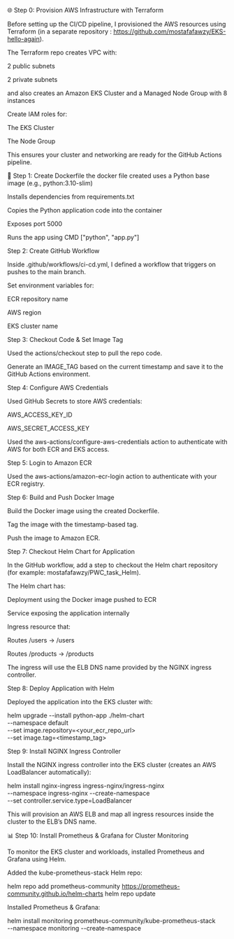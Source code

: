 🌐 Step 0: Provision AWS Infrastructure with Terraform

Before setting up the CI/CD pipeline, I provisioned the AWS resources using Terraform (in a separate repository : https://github.com/mostafafawzy/EKS-hello-again).

The Terraform repo creates VPC with:

2 public subnets

2 private subnets

and also creates an Amazon EKS Cluster and a Managed Node Group with 8 instances

Create IAM roles for:

The EKS Cluster

The Node Group

This ensures your cluster and networking are ready for the GitHub Actions pipeline.

🚀 Step 1: Create Dockerfile
the docker file created uses a Python base image (e.g., python:3.10-slim)

Installs dependencies from requirements.txt

Copies the Python application code into the container

Exposes port 5000

Runs the app using CMD ["python", "app.py"]

Step 2: Create GitHub Workflow

Inside .github/workflows/ci-cd.yml, I defined a workflow that triggers on pushes to the main branch.

Set environment variables for:

ECR repository name

AWS region

EKS cluster name

Step 3: Checkout Code & Set Image Tag

Used the actions/checkout step to pull the repo code.

Generate an IMAGE_TAG based on the current timestamp and save it to the GitHub Actions environment.

Step 4: Configure AWS Credentials

Used GitHub Secrets to store AWS credentials:

AWS_ACCESS_KEY_ID

AWS_SECRET_ACCESS_KEY

Used the aws-actions/configure-aws-credentials action to authenticate with AWS for both ECR and EKS access.

Step 5: Login to Amazon ECR

Used the aws-actions/amazon-ecr-login action to authenticate with your ECR registry.

Step 6: Build and Push Docker Image

Build the Docker image using the created Dockerfile.

Tag the image with the timestamp-based tag.

Push the image to Amazon ECR.

Step 7: Checkout Helm Chart for Application

In the GitHub workflow, add a step to checkout the Helm chart repository (for example: mostafafawzy/PWC_task_Helm).

The Helm chart has:

Deployment using the Docker image pushed to ECR

Service exposing the application internally

Ingress resource that:

Routes /users → /users

Routes /products → /products

The ingress will use the ELB DNS name provided by the NGINX ingress controller.

Step 8: Deploy Application with Helm

Deployed the application into the EKS cluster with:

helm upgrade --install python-app ./helm-chart \
  --namespace default \
  --set image.repository=<your_ecr_repo_url> \
  --set image.tag=<timestamp_tag>

Step 9: Install NGINX Ingress Controller

Install the NGINX ingress controller into the EKS cluster (creates an AWS LoadBalancer automatically):

helm install nginx-ingress ingress-nginx/ingress-nginx \
  --namespace ingress-nginx --create-namespace \
  --set controller.service.type=LoadBalancer


This will provision an AWS ELB and map all ingress resources inside the cluster to the ELB’s DNS name.

📊 Step 10: Install Prometheus & Grafana for Cluster Monitoring

To monitor the EKS cluster and workloads, installed Prometheus and Grafana using Helm.

Added the kube-prometheus-stack Helm repo:

helm repo add prometheus-community https://prometheus-community.github.io/helm-charts
helm repo update


Installed Prometheus & Grafana:

helm install monitoring prometheus-community/kube-prometheus-stack \
  --namespace monitoring --create-namespace
